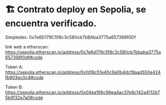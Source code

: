 # 🏗 Contrato deploy en Sepolia, se encuentra verificado.

Simpledex: 0x7e6D179C5f8c3c580cb7bBAba3775a657398f0Df

link web a etherscan:
https://sepolia.etherscan.io/address/0x7e6d179c5f8c3c580cb7bbaba3775a657398f0df#code

Token A:
https://sepolia.etherscan.io/address/0xfd18c51e40c9a0b4dcf8aad550e424fb903ec0c4#code

Token B:
https://sepolia.etherscan.io/address/0x04ea196c96ea4ac37e8c142a4112b75b6f32e7a0#code

